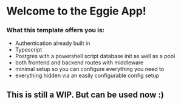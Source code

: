 # Welcome to the Eggie App!
### What this template offers you is:
- Authentication already built in
- Typescript
- Postgres with a powershell script database init as well as a pool
- both frontend and backend routes with middleware
- minimal setup so you can configure everything you need to
- everything hidden via an easily configurable config setup
## This is still a WIP. But can be used now :)
